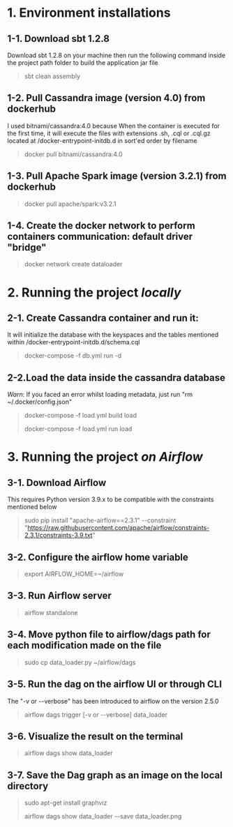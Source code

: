 # 1. Environment installations

## 1-1. Download sbt 1.2.8
Download sbt 1.2.8 on your machine then run the following command inside the project path folder to build the application jar file
>sbt clean assembly 

## 1-2. Pull Cassandra image (version 4.0) from dockerhub 
I used bitnami/cassandra:4.0 because When the container is executed for the first time, it will execute the files with extensions .sh, .cql or .cql.gz located at /docker-entrypoint-initdb.d in sort'ed order by filename
>docker pull bitnami/cassandra:4.0

## 1-3. Pull Apache Spark image (version 3.2.1) from dockerhub
>docker pull apache/spark:v3.2.1

## 1-4. Create the docker network to perform containers communication: default driver "bridge"
>docker network create dataloader

# 2. Running the project *locally* 

## 2-1. Create Cassandra container and run it: 
It will initialize the database with the keyspaces and the tables mentioned within /docker-entrypoint-initdb.d/schema.cql
>docker-compose -f db.yml run -d

## 2-2.Load the data inside the cassandra database
*Warn*: If you faced an error whilst loading metadata, just run "rm  ~/.docker/config.json"
>docker-compose -f load.yml build load
>
>docker-compose -f load.yml run load

# 3. Running the project *on Airflow*

## 3-1. Download Airflow
This requires Python version 3.9.x to be compatible with the constraints mentioned below
>sudo pip install "apache-airflow==2.3.1" --constraint "https://raw.githubusercontent.com/apache/airflow/constraints-2.3.1/constraints-3.9.txt"

## 3-2. Configure the airflow home variable
>export AIRFLOW_HOME=~/airflow

## 3-3. Run Airflow server
>airflow standalone

## 3-4. Move python file to airflow/dags path for each modification made on the file
>sudo cp data_loader.py ~/airflow/dags

## 3-5. Run the dag on the airflow UI or through CLI
The "-v or --verbose" has been introduced to airflow on the version 2.5.0
>airflow dags trigger  [-v or --verbose] data_loader

## 3-6. Visualize the result on the terminal
>airflow dags show data_loader

## 3-7. Save the Dag graph as an image on the local directory
>sudo apt-get install graphviz
>
>airflow dags show data_loader --save data_loader.png










